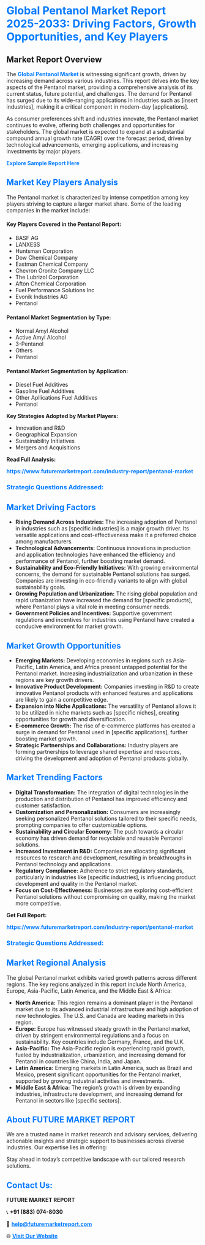 <h1 style="color: #007BFF;">Global Pentanol Market Report 2025-2033: Driving Factors, Growth Opportunities, and Key Players</h1>

<section id="overview">
<h2>Market Report Overview</h2>
<p>The <a href="https://www.futuremarketreport.com/industry-report/pentanol-market" style="color: #007BFF; text-decoration: none;"><strong>Global Pentanol Market</strong></a> is witnessing significant growth, driven by increasing demand across various industries. This report delves into the key aspects of the Pentanol market, providing a comprehensive analysis of its current status, future potential, and challenges. The demand for Pentanol has surged due to its wide-ranging applications in industries such as [insert industries], making it a critical component in modern-day [applications].</p>
<p>As consumer preferences shift and industries innovate, the Pentanol market continues to evolve, offering both challenges and opportunities for stakeholders. The global market is expected to expand at a substantial compound annual growth rate (CAGR) over the forecast period, driven by technological advancements, emerging applications, and increasing investments by major players.</p>
</section>

<section id="overview">
<p><a href="https://www.futuremarketreport.com/request-sample/reportId=101133" style="color: #007BFF; text-decoration: none;"><strong>Explore Sample Report Here</strong></a></p>
</section>

<section id="key-players">
<h2 style="color: #007BFF;">Market Key Players Analysis</h2>
<p>The Pentanol market is characterized by intense competition among key players striving to capture a larger market share. Some of the leading companies in the market include:</p>
<h4>Key Players Covered in the Pentanol Report:</h4>
<ul><li>BASF AG</li><li>LANXESS</li><li>Huntsman Corporation</li><li>Dow Chemical Company</li><li>Eastman Chemical Company</li><li>Chevron Oronite Company LLC</li><li>The Lubrizol Corporation</li><li>Afton Chemical Corporation</li><li>Fuel Performance Solutions Inc</li><li>Evonik Industries AG</li><li>Pentanol</li></ul>
<h4>Pentanol Market Segmentation by Type:</h4>
<ul><li>Normal Amyl Alcohol</li><li>Active Amyl Alcohol</li><li>3-Pentanol</li><li>Others</li><li>Pentanol</li></ul>

<h4>Pentanol Market Segmentation by Application:</h4>
<ul><li>Diesel Fuel Additives</li><li>Gasoline Fuel Additives</li><li>Other Apllications Fuel Additives</li><li>Pentanol</li></ul>
<p><strong>Key Strategies Adopted by Market Players:</strong></p>
<ul>
<li>Innovation and R&D</li>
<li>Geographical Expansion</li>
<li>Sustainability Initiatives</li>
<li>Mergers and Acquisitions</li>
</ul>
</section>

<section>
<p><strong>Read Full Analysis: </strong></p><a href="https://www.futuremarketreport.com/industry-report/pentanol-market" style="color: #007BFF; text-decoration: none;"><strong>https://www.futuremarketreport.com/industry-report/pentanol-market</strong></a>
<h3 style="color: #007BFF;">Strategic Questions Addressed:</h3>
</section>

<section id="driving-factors">
<h2 style="color: #007BFF;">Market Driving Factors</h2>
<ul>
<li><strong>Rising Demand Across Industries:</strong> The increasing adoption of Pentanol in industries such as [specific industries] is a major growth driver. Its versatile applications and cost-effectiveness make it a preferred choice among manufacturers.</li>
<li><strong>Technological Advancements:</strong> Continuous innovations in production and application technologies have enhanced the efficiency and performance of Pentanol, further boosting market demand.</li>
<li><strong>Sustainability and Eco-Friendly Initiatives:</strong> With growing environmental concerns, the demand for sustainable Pentanol solutions has surged. Companies are investing in eco-friendly variants to align with global sustainability goals.</li>
<li><strong>Growing Population and Urbanization:</strong> The rising global population and rapid urbanization have increased the demand for [specific products], where Pentanol plays a vital role in meeting consumer needs.</li>
<li><strong>Government Policies and Incentives:</strong> Supportive government regulations and incentives for industries using Pentanol have created a conducive environment for market growth.</li>
</ul>
</section>

<section id="growth-opportunities">
<h2 style="color: #007BFF;">Market Growth Opportunities</h2>
<ul>
<li><strong>Emerging Markets:</strong> Developing economies in regions such as Asia-Pacific, Latin America, and Africa present untapped potential for the Pentanol market. Increasing industrialization and urbanization in these regions are key growth drivers.</li>
<li><strong>Innovative Product Development:</strong> Companies investing in R&D to create innovative Pentanol products with enhanced features and applications are likely to gain a competitive edge.</li>
<li><strong>Expansion into Niche Applications:</strong> The versatility of Pentanol allows it to be utilized in niche markets such as [specific niches], creating opportunities for growth and diversification.</li>
<li><strong>E-commerce Growth:</strong> The rise of e-commerce platforms has created a surge in demand for Pentanol used in [specific applications], further boosting market growth.</li>
<li><strong>Strategic Partnerships and Collaborations:</strong> Industry players are forming partnerships to leverage shared expertise and resources, driving the development and adoption of Pentanol products globally.</li>
</ul>
</section>

<section id="trending-factors">
<h2 style="color: #007BFF;">Market Trending Factors</h2>
<ul>
<li><strong>Digital Transformation:</strong> The integration of digital technologies in the production and distribution of Pentanol has improved efficiency and customer satisfaction.</li>
<li><strong>Customization and Personalization:</strong> Consumers are increasingly seeking personalized Pentanol solutions tailored to their specific needs, prompting companies to offer customizable options.</li>
<li><strong>Sustainability and Circular Economy:</strong> The push towards a circular economy has driven demand for recyclable and reusable Pentanol solutions.</li>
<li><strong>Increased Investment in R&D:</strong> Companies are allocating significant resources to research and development, resulting in breakthroughs in Pentanol technology and applications.</li>
<li><strong>Regulatory Compliance:</strong> Adherence to strict regulatory standards, particularly in industries like [specific industries], is influencing product development and quality in the Pentanol market.</li>
<li><strong>Focus on Cost-Effectiveness:</strong> Businesses are exploring cost-efficient Pentanol solutions without compromising on quality, making the market more competitive.</li>
</ul>
</section>

<section>
<p><strong>Get Full Report: </strong></p><a href="https://www.futuremarketreport.com/industry-report/pentanol-market" style="color: #007BFF; text-decoration: none;"><strong>https://www.futuremarketreport.com/industry-report/pentanol-market</strong></a>
<h3 style="color: #007BFF;">Strategic Questions Addressed:</h3>
</section>


<section id="regional-analysis">
<h2 style="color: #007BFF;">Market Regional Analysis</h2>
<p>The global Pentanol market exhibits varied growth patterns across different regions. The key regions analyzed in this report include North America, Europe, Asia-Pacific, Latin America, and the Middle East & Africa:</p>
<ul>
<li><strong>North America:</strong> This region remains a dominant player in the Pentanol market due to its advanced industrial infrastructure and high adoption of new technologies. The U.S. and Canada are leading markets in this region.</li>
<li><strong>Europe:</strong> Europe has witnessed steady growth in the Pentanol market, driven by stringent environmental regulations and a focus on sustainability. Key countries include Germany, France, and the U.K.</li>
<li><strong>Asia-Pacific:</strong> The Asia-Pacific region is experiencing rapid growth, fueled by industrialization, urbanization, and increasing demand for Pentanol in countries like China, India, and Japan.</li>
<li><strong>Latin America:</strong> Emerging markets in Latin America, such as Brazil and Mexico, present significant opportunities for the Pentanol market, supported by growing industrial activities and investments.</li>
<li><strong>Middle East & Africa:</strong> The region’s growth is driven by expanding industries, infrastructure development, and increasing demand for Pentanol in sectors like [specific sectors].</li>
</ul>
</section>

<footer>
<h2 style="color: #007BFF;">About FUTURE MARKET REPORT</h2>
<p>We are a trusted name in market research and advisory services, delivering actionable insights and strategic support to businesses across diverse industries. Our expertise lies in offering:</p>

<p>Stay ahead in today’s competitive landscape with our tailored research solutions.</p>

<h2 style="color: #007BFF;">Contact Us:</h2>
<p><strong>FUTURE MARKET REPORT</strong></p>
<p>📞 <strong>+91 (883) 074-8030</strong></p>
<p>📧 <strong><a href="mailto:help@futuremarketreport.com" style="color: #007BFF;">help@futuremarketreport.com</a></strong></p>
<p>🌐 <strong><a href="https://www.futuremarketreport.com/" style="color: #007BFF;">Visit Our Website</a></strong></p>
</footer>